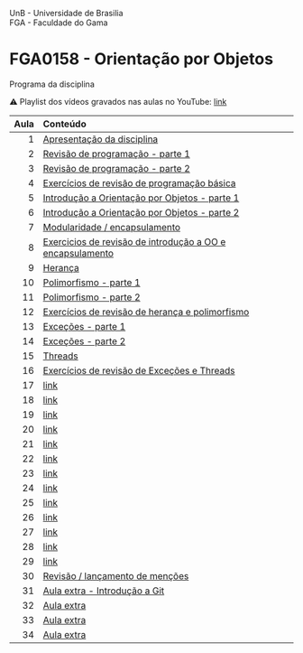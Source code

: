 UnB - Universidade de Brasilia  
FGA - Faculdade do Gama  
# FGA0158 - Orientação por Objetos


Programa da disciplina

:warning: Playlist dos vídeos gravados nas aulas no YouTube: [link](https://youtube.com/playlist?list=PLrzhWxX1YYM9znXBp_YhiyiXIdXadLeka)

**Aula**  | **Conteúdo**
---------:|:----------
1         | [Apresentação da disciplina](aula1/)
2         | [Revisão de programação - parte 1](aula2/)
3         | [Revisão de programação - parte 2](aula3/)
4         | [Exercícios de revisão de programação básica](aula4/)
5         | [Introdução a Orientação por Objetos - parte 1](aula5/)
6         | [Introdução a Orientação por Objetos - parte 2](aula6/)
7         | [Modularidade / encapsulamento](aula7/)
8         | [Exercicios de revisão de introdução a OO e encapsulamento](aula8/)
9         | [Herança](aula9/)
10        | [Polimorfismo - parte 1](aula10/)
11        | [Polimorfismo - parte 2](aula11/)
12        | [Exercícios de revisão de herança e polimorfismo](aula12/)
13        | [Exceções - parte 1](aula13/)
14        | [Exceções - parte 2](aula14/)
15        | [Threads](aula15/)
16        | [Exercícios de revisão de Exceções e Threads](aula16/)
17        | [link](aula17/)
18        | [link](aula18/)
19        | [link](aula19/)
20        | [link](aula20/)
21        | [link](aula21/)
22        | [link](aula22/)
23        | [link](aula23/)
24        | [link](aula24/)
25        | [link](aula25/)
26        | [link](aula26/)
27        | [link](aula27/)
28        | [link](aula28/)
29        | [link](aula29/)
30        | [Revisão / lançamento de menções](aula30/)
31        | [Aula extra - Introdução a Git ](aula31/)
32        | [Aula extra](aula32/)
33        | [Aula extra](aula33/)
34        | [Aula extra](aula34/)


